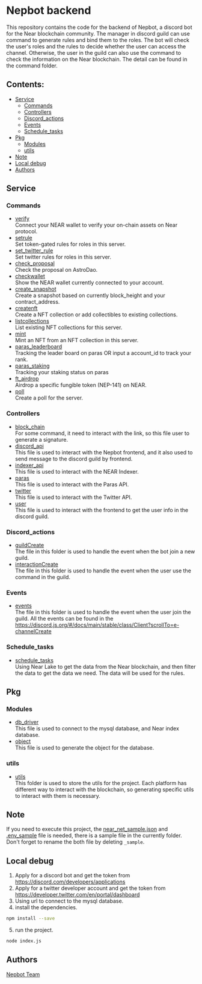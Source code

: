 # Nepbot backend

This repository contains the code for the backend of Nepbot, a discord bot for the Near blockchain community. The manager in discord guild can use command to generate rules and bind them to the roles. The bot will check the user's roles and the rules to decide whether the user can access the channel. Otherwise, the user in the guild can also use the command to check the information on the Near blockchain. The detail can be found in the command folder.

## Contents:
* [Service](#service)
  * [Commands](#commands)
  * [Controllers](#controllers)
  * [Discord_actions](#discord_actions)
  * [Events](#events)
  * [Schedule_tasks](#schedule_tasks)
* [Pkg](#pkg)
  * [Modules](#modules)
  * [utils](#utils)
* [Note](#note)
* [Local debug](#local-debug)
* [Authors](#authors)

## Service
### Commands
* [verify](./service/commands/verify.js)  
  Connect your NEAR wallet to verify your on-chain assets on Near protocol.
* [setrule](./service/commands/setrule.js)  
  Set token-gated rules for roles in this server.
* [set_twitter_rule](./service/commands/set_twitter_rule.js)  
  Set twitter rules for roles in this server.
* [check_proposal](./service/commands/check_proposal.js)  
  Check the proposal on AstroDao.
* [checkwallet](./service/commands/checkwallet.js)  
  Show the NEAR wallet currently connected to your account.
* [create_snapshot](./service/commands/create_snapshot.js)  
  Create a snapshot based on currently block_height and your contract_address.
* [createnft](./service/commands/createnft.js)  
  Create a NFT collection or add collectibles to existing collections.
* [listcollections](./service/commands/listcollections.js)  
  List existing NFT collections for this server.
* [mint](./service/commands/mint.js)  
  Mint an NFT from an NFT collection in this server.
* [paras_leaderboard](./service/commands/paras_leaderboard.js)  
  Tracking the leader board on paras OR input a account_id to track your rank.
* [paras_staking](./service/commands/paras_reward.js)  
  Tracking your staking status on paras
* [ft_airdrop](./service/commands/ft_airdrop.js)  
  Airdrop a specific fungible token (NEP-141) on NEAR.
* [poll](./service/commands/poll.js)  
  Create a poll for the server.

### Controllers
* [block_chain](./service/controllers/block_chain.js)  
  For some command, it need to interact with the link, so this file user to generate a signature.
* [discord_api](./service/controllers/discord_api.js)  
  This file is used to interact with the Nepbot frontend, and it also used to send message to the discord guild by frontend.
* [indexer_api](./service/controllers/indexer_api.js)  
  This file is used to interact with the NEAR Indexer.
* [paras](./service/controllers/paras.js)  
  This file is used to interact with the Paras API.
* [twitter](./service/controllers/twitter.js)  
  This file is used to interact with the Twitter API.
* [user](./service/controllers/user.js)  
  This file is used to interact with the frontend to get the user info in the discord guild.

### Discord_actions
* [guildCreate](./service/discord_actions/guildCreate.js)  
  The file in this folder is used to handle the event when the bot join a new guild.
* [interactionCreate](./service/discord_actions/interactionCreate.js)  
  The file in this folder is used to handle the event when the user use the command in the guild.

### Events
* [events](./service/events)  
  The file in this folder is used to handle the event when the user join the guild.
  All the events can be found in the https://discord.js.org/#/docs/main/stable/class/Client?scrollTo=e-channelCreate

### Schedule_tasks
* [schedule_tasks](./service/schedule_tasks)  
  Using Near Lake to get the data from the Near blockchain, and then filter the data to get the data we need. The data will be used for the rules.

## Pkg
### Modules
* [db_driver](./pkg/modules/db_driver)  
  This file is used to connect to the mysql database, and Near index database.
* [object](./pkg/modules/object)  
  This file is used to generate the object for the database.

### utils
* [utils](./pkg/utils)  
  This folder is used to store the utils for the project.
  Each platform has different way to interact with the blockchain, so generating specific utils to interact with them is necessary.

## Note
If you need to execute this project, the [near_net_sample.json](./conf/near_net_sample.json) and [.env_sample](./.env_sample) file is needed, there is a sample file in the currently folder. Don't forget to rename the both file by deleting `_sample`.

## Local debug
1. Apply for a discord bot and get the token from https://discord.com/developers/applications
2. Apply for a twitter developer account and get the token from https://developer.twitter.com/en/portal/dashboard
3. Using url to connect to the mysql database.
4. install the dependencies.
  ```bash
  npm install --save
  ```
5. run the project.
 ```bash
 node index.js
 ```

## Authors
[Nepbot Team](https://github.com/NepBot)